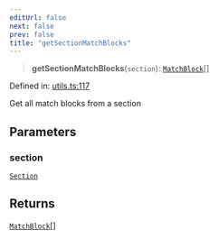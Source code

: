```yaml
---
editUrl: false
next: false
prev: false
title: "getSectionMatchBlocks"
---
```


> **getSectionMatchBlocks**(`section`): [`MatchBlock`](/api/ast/interfaces/matchblock/)[]

Defined in: [utils.ts:117](https://github.com/rcs-agents/rcs-lang/blob/89258eb41dbc7637c8bdc8bfc04b38ebfa30409c/packages/ast/src/utils.ts#L117)

Get all match blocks from a section

## Parameters

### section

[`Section`](/api/ast/interfaces/section/)

## Returns

[`MatchBlock`](/api/ast/interfaces/matchblock/)[]
